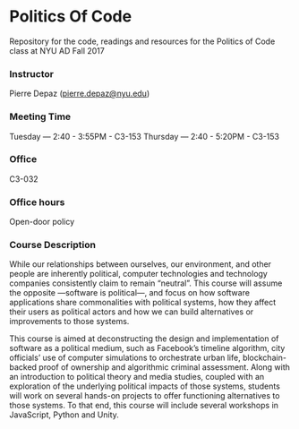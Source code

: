 # Politics Of Code
Repository for the code, readings and resources for the Politics of Code class at NYU AD Fall 2017

### Instructor
Pierre Depaz (pierre.depaz@nyu.edu)


### Meeting Time
Tuesday — 2:40 - 3:55PM - C3-153
Thursday — 2:40 - 5:20PM - C3-153


### Office
C3-032


### Office hours
Open-door policy


### Course Description

While our relationships between ourselves, our environment, and other people are inherently political, computer technologies and technology companies consistently claim to remain “neutral”. This course will assume the opposite —software is political—, and focus on how software applications share commonalities with political systems, how they affect their users as political actors and how we can build alternatives or improvements to those systems.

This course is aimed at deconstructing the design and implementation of software as a political medium, such as Facebook’s timeline algorithm, city officials’ use of computer simulations to orchestrate urban life, blockchain-backed proof of ownership and algorithmic criminal assessment. Along with an introduction to political theory and media studies, coupled with an exploration of the underlying political impacts of those systems, students will work on several hands-on projects to offer functioning alternatives to those systems. To that end, this course will include several workshops in JavaScript, Python and Unity.
